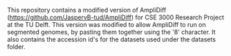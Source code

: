 This repository contains a modified version of AmpliDiff (https://github.com/JaspervB-tud/AmpliDiff) for CSE 3000 Research Project at the TU Delft.
This version was modified to allow AmpliDiff to run on segmented genomes, by pasting them together using the '8' character.
It also contains the accession id's for the datasets used under the datasets folder.
